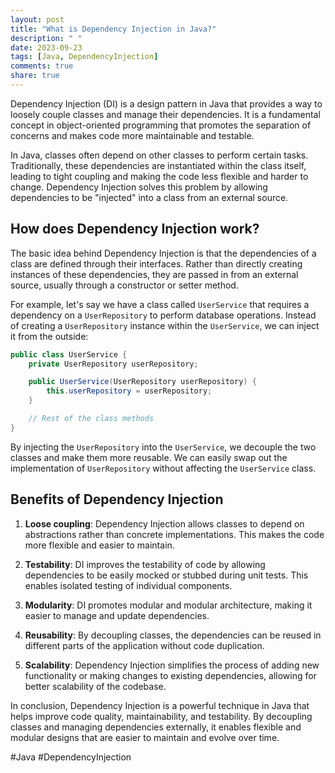 ```yaml
---
layout: post
title: "What is Dependency Injection in Java?"
description: " "
date: 2023-09-23
tags: [Java, DependencyInjection]
comments: true
share: true
---
```


Dependency Injection (DI) is a design pattern in Java that provides a way to loosely couple classes and manage their dependencies. It is a fundamental concept in object-oriented programming that promotes the separation of concerns and makes code more maintainable and testable.

In Java, classes often depend on other classes to perform certain tasks. Traditionally, these dependencies are instantiated within the class itself, leading to tight coupling and making the code less flexible and harder to change. Dependency Injection solves this problem by allowing dependencies to be "injected" into a class from an external source.

## How does Dependency Injection work?

The basic idea behind Dependency Injection is that the dependencies of a class are defined through their interfaces. Rather than directly creating instances of these dependencies, they are passed in from an external source, usually through a constructor or setter method.

For example, let's say we have a class called `UserService` that requires a dependency on a `UserRepository` to perform database operations. Instead of creating a `UserRepository` instance within the `UserService`, we can inject it from the outside:

```java
public class UserService {
    private UserRepository userRepository;

    public UserService(UserRepository userRepository) {
        this.userRepository = userRepository;
    }

    // Rest of the class methods
}
```

By injecting the `UserRepository` into the `UserService`, we decouple the two classes and make them more reusable. We can easily swap out the implementation of `UserRepository` without affecting the `UserService` class.

## Benefits of Dependency Injection

1. **Loose coupling**: Dependency Injection allows classes to depend on abstractions rather than concrete implementations. This makes the code more flexible and easier to maintain.

2. **Testability**: DI improves the testability of code by allowing dependencies to be easily mocked or stubbed during unit tests. This enables isolated testing of individual components.

3. **Modularity**: DI promotes modular and modular architecture, making it easier to manage and update dependencies.

4. **Reusability**: By decoupling classes, the dependencies can be reused in different parts of the application without code duplication.

5. **Scalability**: Dependency Injection simplifies the process of adding new functionality or making changes to existing dependencies, allowing for better scalability of the codebase.

In conclusion, Dependency Injection is a powerful technique in Java that helps improve code quality, maintainability, and testability. By decoupling classes and managing dependencies externally, it enables flexible and modular designs that are easier to maintain and evolve over time.

#Java #DependencyInjection